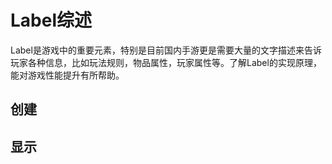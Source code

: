 # Label综述

Label是游戏中的重要元素，特别是目前国内手游更是需要大量的文字描述来告诉玩家各种信息，比如玩法规则，物品属性，玩家属性等。了解Label的实现原理，能对游戏性能提升有所帮助。

## 创建



## 显示









